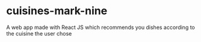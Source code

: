 # cuisines-mark-nine
A web app made with React JS which recommends you dishes according to the cuisine the user chose
